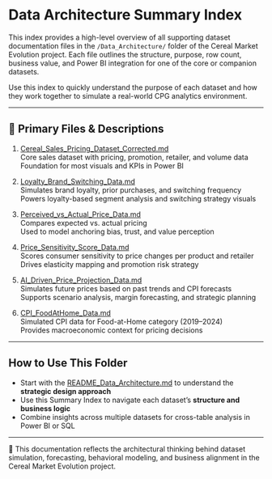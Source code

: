 # Data Architecture Summary Index

This index provides a high-level overview of all supporting dataset documentation files in the `/Data_Architecture/` folder of the Cereal Market Evolution project. Each file outlines the structure, purpose, row count, business value, and Power BI integration for one of the core or companion datasets.

Use this index to quickly understand the purpose of each dataset and how they work together to simulate a real-world CPG analytics environment.

---

## 🧱 Primary Files & Descriptions

1. [Cereal_Sales_Pricing_Dataset_Corrected.md](Cereal_Sales_Pricing_Dataset_Corrected.md)  
   Core sales dataset with pricing, promotion, retailer, and volume data  
   Foundation for most visuals and KPIs in Power BI

2. [Loyalty_Brand_Switching_Data.md](Loyalty_Brand_Switching_Data.md)  
   Simulates brand loyalty, prior purchases, and switching frequency  
   Powers loyalty-based segment analysis and switching strategy visuals

3. [Perceived_vs_Actual_Price_Data.md](Perceived_vs_Actual_Price_Data.md)  
   Compares expected vs. actual pricing  
   Used to model anchoring bias, trust, and value perception

4. [Price_Sensitivity_Score_Data.md](Price_Sensitivity_Score_Data.md)  
   Scores consumer sensitivity to price changes per product and retailer  
   Drives elasticity mapping and promotion risk strategy

5. [AI_Driven_Price_Projection_Data.md](AI_Driven_Price_Projection_Data.md)  
   Simulates future prices based on past trends and CPI forecasts  
   Supports scenario analysis, margin forecasting, and strategic planning

6. [CPI_FoodAtHome_Data.md](CPI_FoodAtHome_Data.md)  
   Simulated CPI data for Food-at-Home category (2019–2024)  
   Provides macroeconomic context for pricing decisions

---

## How to Use This Folder

- Start with the [README_Data_Architecture.md](README.md) to understand the **strategic design approach**
- Use this Summary Index to navigate each dataset’s **structure and business logic**
- Combine insights across multiple datasets for cross-table analysis in Power BI or SQL

---

📁 This documentation reflects the architectural thinking behind dataset simulation, forecasting, behavioral modeling, and business alignment in the Cereal Market Evolution project.


